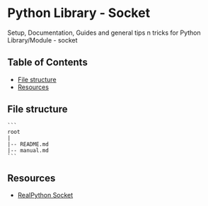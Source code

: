 # Python Library - Socket

Setup, Documentation, Guides and general tips n tricks for Python Library/Module - socket

## Table of Contents
* [File structure](#file-structure)
* [Resources](#resources)

## File structure

	```
	root
	|
	|-- README.md
	|-- manual.md
	```

## Resources

- [RealPython Socket](https://realpython.com/python-sockets/)
